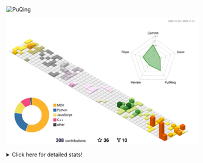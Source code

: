 ![PuQing](https://user-images.githubusercontent.com/27223114/171565019-9a56fae6-b08b-421f-99db-7e830da42371.png)

![](./profile-3d-contrib/profile-season-animate.svg)

<details>
<summary>Click here for detailed stats!</summary>

<!--START_SECTION:waka-->
![Lines of code](https://img.shields.io/badge/From%20Hello%20World%20I%27ve%20Written-907.1%20thousand%20lines%20of%20code-blue)

**🐱 My GitHub Data** 

> 📦 259.1 kB Used in GitHub's Storage 
 > 
> 🏆 284 Contributions in the Year 2023
 > 
> 🚫 Not Opted to Hire
 > 
> 📜 36 Public Repositories 
 > 
> 🔑 27 Private Repositories 
 > 
**I'm an Early 🐤** 

```text
🌞 Morning                532 commits         ████░░░░░░░░░░░░░░░░░░░░░   15.22 % 
🌆 Daytime                1724 commits        ████████████░░░░░░░░░░░░░   49.31 % 
🌃 Evening                409 commits         ███░░░░░░░░░░░░░░░░░░░░░░   11.70 % 
🌙 Night                  831 commits         ██████░░░░░░░░░░░░░░░░░░░   23.77 % 
```


📊 **This Week I Spent My Time On** 

```text
💬 Programming Languages: 
Markdown                 13 hrs 4 mins       ███████████████████████░░   91.08 % 
Other                    31 mins             █░░░░░░░░░░░░░░░░░░░░░░░░   03.67 % 
Python                   31 mins             █░░░░░░░░░░░░░░░░░░░░░░░░   03.65 % 
YAML                     11 mins             ░░░░░░░░░░░░░░░░░░░░░░░░░   01.33 % 
Jupyter Notebook         2 mins              ░░░░░░░░░░░░░░░░░░░░░░░░░   00.27 % 

🔥 Editors: 
Obsidian                 13 hrs 3 mins       ███████████████████████░░   91.03 % 
VS Code                  1 hr 17 mins        ██░░░░░░░░░░░░░░░░░░░░░░░   08.97 % 

💻 Operating System: 
Windows                  13 hrs 3 mins       ███████████████████████░░   91.03 % 
Linux                    1 hr 17 mins        ██░░░░░░░░░░░░░░░░░░░░░░░   08.97 % 
```


<!--END_SECTION:waka-->
</details>
